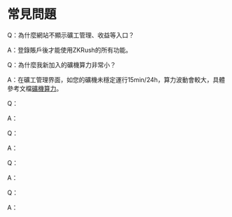 # 常見問題

Q：為什麼網站不顯示礦工管理、收益等入口？

A：登錄賬戶後才能使用ZKRush的所有功能。



Q：為什麼我新加入的礦機算力非常小？

A：在礦工管理界面，如您的礦機未穩定運行15min/24h，算力波動會較大，具體參考文檔[礦機算力](/_document/miner_hashrate.md)。



Q：

A：



Q：

A：



Q：

A：



Q：

A：

